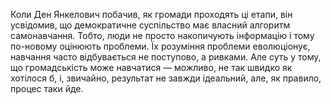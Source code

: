 Коли Ден Янкелович побачив, як громади проходять ці етапи, він усвідомив, що демократичне суспільство має власний алгоритм самонавчання. Тобто, люди не просто накопичують інформацію і тому по-новому оцінюють проблеми. Їх розуміння проблеми еволюціонує, навчання часто відбувається не поступово, а ривками. Але суть у тому, що громадськість може навчатися — можливо, не так швидко як хотілося б, і, звичайно, результат не завжди ідеальний, але, як правило, процес таки йде.